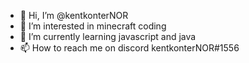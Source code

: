 - 👋 Hi, I’m @kentkonterNOR
- 👀 I’m interested in minecraft coding
- 🌱 I’m currently learning javascript and java
- 📫 How to reach me on discord kentkonterNOR#1556
